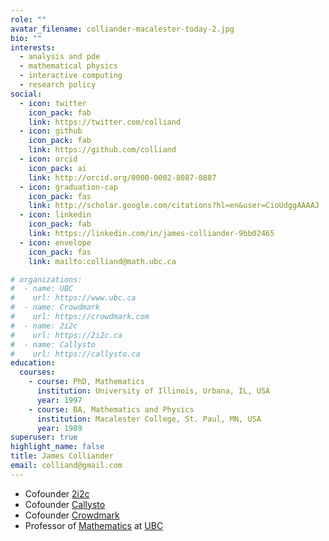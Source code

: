 ```yaml
---
role: ""
avatar_filename: colliander-macalester-today-2.jpg
bio: ""
interests:
  - analysis and pde
  - mathematical physics
  - interactive computing
  - research policy
social:
  - icon: twitter
    icon_pack: fab
    link: https://twitter.com/colliand
  - icon: github
    icon_pack: fab
    link: https://github.com/colliand
  - icon: orcid
    icon_pack: ai
    link: http://orcid.org/0000-0002-8087-0887 
  - icon: graduation-cap
    icon_pack: fas
    link: http://scholar.google.com/citations?hl=en&user=CioUdggAAAAJ
  - icon: linkedin
    icon_pack: fab
    link: https://linkedin.com/in/james-colliander-9bb02465
  - icon: envelope
    icon_pack: fas
    link: mailto:colliand@math.ubc.ca

# organizations:
#  - name: UBC
#    url: https://www.ubc.ca
#  - name: Crowdmark
#    url: https://crowdmark.com
#  - name: 2i2c
#    url: https://2i2c.ca
#  - name: Callysto
#    url: https://callysto.ca
education:
  courses:
    - course: PhD, Mathematics
      institution: University of Illinois, Urbana, IL, USA
      year: 1997
    - course: BA, Mathematics and Physics
      institution: Macalester College, St. Paul, MN, USA
      year: 1989
superuser: true
highlight_name: false
title: James Colliander
email: colliand@gmail.com
---
```


+ Cofounder [2i2c](https://2i2c.org)
+ Cofounder [Callysto](https://callysto.ca)
+ Cofounder [Crowdmark](https://crowdmark.com) 
+ Professor of [Mathematics](https://www.math.ubc.ca/) at [UBC](https://www.ubc.ca/)
